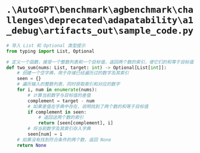 # `.\AutoGPT\benchmark\agbenchmark\challenges\deprecated\adapatability\a1_debug\artifacts_out\sample_code.py`

```py
# 导入 List 和 Optional 类型提示
from typing import List, Optional

# 定义一个函数，接受一个整数列表和一个目标值，返回两个数的索引，使它们的和等于目标值
def two_sum(nums: List, target: int) -> Optional[List[int]]:
    # 创建一个空字典，用于存储已经遍历过的数字及其索引
    seen = {}
    # 遍历输入的整数列表，同时获取索引和对应的数字
    for i, num in enumerate(nums):
        # 计算当前数字与目标值的差值
        complement = target - num
        # 如果差值在字典中存在，说明找到了两个数的和等于目标值
        if complement in seen:
            # 返回这两个数的索引
            return [seen[complement], i]
        # 将当前数字及其索引存入字典
        seen[num] = i
    # 如果没有找到符合条件的两个数，返回 None
    return None
```